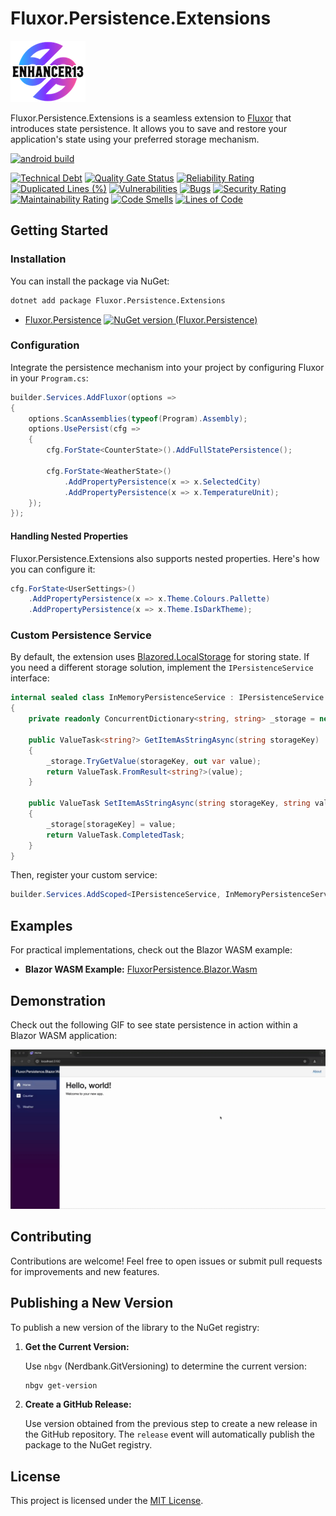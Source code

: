 # Fluxor.Persistence.Extensions

![Logo](docs/images/enhancer13_logo_inverted.png)

Fluxor.Persistence.Extensions is a seamless extension to [Fluxor](https://github.com/mrpmorris/Fluxor) that introduces state persistence. It allows you to save and restore your application's state using your preferred storage mechanism.

[![android build](https://github.com/enhancer13/fluxor-persistence/actions/workflows/nuget-publish.yml/badge.svg?branch=main)](https://github.com/enhancer13/fluxor-persistence/actions/workflows/nuget-publish.yml?branch=main)

[![Technical Debt](https://sonarcloud.io/api/project_badges/measure?project=enhancer13_fluxor-persistence&metric=sqale_index)](https://sonarcloud.io/summary/new_code?id=enhancer13_fluxor-persistence)
[![Quality Gate Status](https://sonarcloud.io/api/project_badges/measure?project=enhancer13_fluxor-persistence&metric=alert_status)](https://sonarcloud.io/summary/new_code?id=enhancer13_fluxor-persistence)
[![Reliability Rating](https://sonarcloud.io/api/project_badges/measure?project=enhancer13_fluxor-persistence&metric=reliability_rating)](https://sonarcloud.io/summary/new_code?id=enhancer13_fluxor-persistence)
[![Duplicated Lines (%)](https://sonarcloud.io/api/project_badges/measure?project=enhancer13_fluxor-persistence&metric=duplicated_lines_density)](https://sonarcloud.io/summary/new_code?id=enhancer13_fluxor-persistence)
[![Vulnerabilities](https://sonarcloud.io/api/project_badges/measure?project=enhancer13_fluxor-persistence&metric=vulnerabilities)](https://sonarcloud.io/summary/new_code?id=enhancer13_fluxor-persistence)
[![Bugs](https://sonarcloud.io/api/project_badges/measure?project=enhancer13_fluxor-persistence&metric=bugs)](https://sonarcloud.io/summary/new_code?id=enhancer13_fluxor-persistence)
[![Security Rating](https://sonarcloud.io/api/project_badges/measure?project=enhancer13_fluxor-persistence&metric=security_rating)](https://sonarcloud.io/summary/new_code?id=enhancer13_fluxor-persistence)
[![Maintainability Rating](https://sonarcloud.io/api/project_badges/measure?project=enhancer13_fluxor-persistence&metric=sqale_rating)](https://sonarcloud.io/summary/new_code?id=enhancer13_fluxor-persistence)
[![Code Smells](https://sonarcloud.io/api/project_badges/measure?project=enhancer13_fluxor-persistence&metric=code_smells)](https://sonarcloud.io/summary/new_code?id=enhancer13_fluxor-persistence)
[![Lines of Code](https://sonarcloud.io/api/project_badges/measure?project=enhancer13_fluxor-persistence&metric=ncloc)](https://sonarcloud.io/summary/new_code?id=enhancer13_navi-home-client)

## Getting Started

### Installation

You can install the package via NuGet:

```bash
dotnet add package Fluxor.Persistence.Extensions
```
* [Fluxor.Persistence](https://www.nuget.org/packages/Fluxor.Persistence/) [![NuGet version (Fluxor.Persistence)](https://img.shields.io/nuget/v/Fluxor.Persistence.svg?style=flat-square)](https://www.nuget.org/packages/Fluxor.Persistence/)

### Configuration

Integrate the persistence mechanism into your project by configuring Fluxor in your `Program.cs`:

```csharp
builder.Services.AddFluxor(options =>
{
    options.ScanAssemblies(typeof(Program).Assembly);
    options.UsePersist(cfg =>
    {
        cfg.ForState<CounterState>().AddFullStatePersistence();

        cfg.ForState<WeatherState>()
            .AddPropertyPersistence(x => x.SelectedCity)
            .AddPropertyPersistence(x => x.TemperatureUnit);
    });
});
```

#### Handling Nested Properties

Fluxor.Persistence.Extensions also supports nested properties. Here's how you can configure it:

```csharp
cfg.ForState<UserSettings>()
    .AddPropertyPersistence(x => x.Theme.Colours.Pallette)
    .AddPropertyPersistence(x => x.Theme.IsDarkTheme);
```

### Custom Persistence Service

By default, the extension uses [Blazored.LocalStorage](https://github.com/Blazored/LocalStorage) for storing state. If you need a different storage solution, implement the `IPersistenceService` interface:

```csharp
internal sealed class InMemoryPersistenceService : IPersistenceService
{
    private readonly ConcurrentDictionary<string, string> _storage = new();

    public ValueTask<string?> GetItemAsStringAsync(string storageKey)
    {
        _storage.TryGetValue(storageKey, out var value);
        return ValueTask.FromResult<string?>(value);
    }

    public ValueTask SetItemAsStringAsync(string storageKey, string value)
    {
        _storage[storageKey] = value;
        return ValueTask.CompletedTask;
    }
}
```

Then, register your custom service:

```csharp
builder.Services.AddScoped<IPersistenceService, InMemoryPersistenceService>();
```

## Examples

For practical implementations, check out the Blazor WASM example:

- **Blazor WASM Example:** [FluxorPersistence.Blazor.Wasm](Examples/Fluxor.Persistence.Blazor.Wasm/Fluxor.Persistence.Blazor.Wasm.csproj)

## Demonstration
Check out the following GIF to see state persistence in action within a Blazor WASM application:

![Persistence Demo](docs/images/fluxor_persistence_demo.gif)

## Contributing

Contributions are welcome! Feel free to open issues or submit pull requests for improvements and new features.

## Publishing a New Version

To publish a new version of the library to the NuGet registry:

1. **Get the Current Version:**

    Use `nbgv` (Nerdbank.GitVersioning) to determine the current version:
   ```bash
   nbgv get-version
   ```

2. **Create a GitHub Release:**

    Use version obtained from the previous step to create a new release in the GitHub repository.
    The `release` event will automatically publish the package to the NuGet registry.

## License

This project is licensed under the [MIT License](LICENSE).
